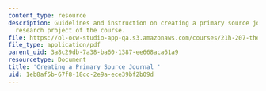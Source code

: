 ```yaml
---
content_type: resource
description: Guidelines and instruction on creating a primary source journal for the
  research project of the course.
file: https://ol-ocw-studio-app-qa.s3.amazonaws.com/courses/21h-207-the-energy-crisis-past-and-present-fall-2010/1eb8af5b67f818cc2e9aece39bf2b09d_MIT21H_207F10_journal.pdf
file_type: application/pdf
parent_uid: 3a8c29db-7a38-ba60-1387-ee668aca61a9
resourcetype: Document
title: 'Creating a Primary Source Journal '
uid: 1eb8af5b-67f8-18cc-2e9a-ece39bf2b09d
---
```


